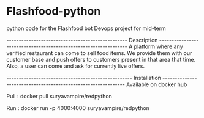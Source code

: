 # Flashfood-python
python code for the Flashfood bot
Devops project for mid-term

------------------------------------------------- Description ----------------------------------------------------------------- A platform where any verified restaurant can come to sell food items. We provide them with our customer base and push offers to customers present in that area that time. Also, a user can come and ask for currently live offers.

--------------------------------------------------- Installation -------------------------------------------------------------- Available on docker hub

Pull : docker pull suryavampire/redpython

Run : docker run -p 4000:4000 suryavampire/redpython
